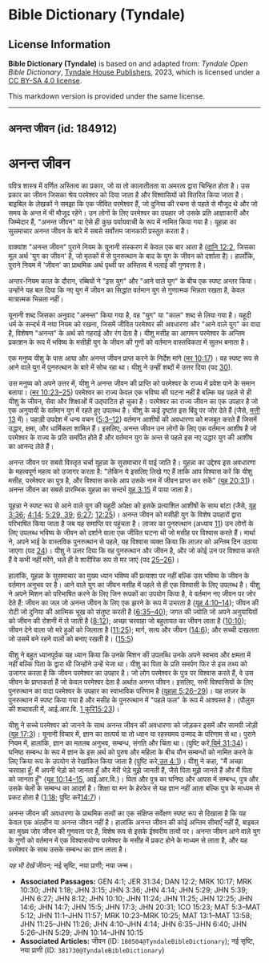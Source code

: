 # Bible Dictionary (Tyndale)

## License Information

**Bible Dictionary (Tyndale)** is based on and adapted from: _Tyndale Open Bible Dictionary_, [Tyndale House Publishers](https://tyndaleopenresources.com/), 2023, which is licensed under a [CC BY-SA 4.0 license](https://creativecommons.org/licenses/by-sa/4.0/legalcode.en).

This markdown version is provided under the same license.



--------------------------------

## अनन्त जीवन (id: 184912)

अनन्त जीवन
==========

पवित्र शास्त्र में वर्णित अस्तित्व का प्रकार, जो या तो कालातीतता या अमरत्व द्वारा चिन्हित होता है। उस प्रकार का जीवन जिसका श्रेय परमेश्वर को दिया जाता है और विश्वासियों को वितरित किया जाता है। बाइबिल के लेखकों ने समझा कि एक जीवित परमेश्वर हैं, जो दुनिया की रचना से पहले से मौजूद थे और जो समय के अन्त में भी मौजूद रहेंगे। उन लोगों के लिए परमेश्वर का उपहार जो उसके प्रति आज्ञाकारी और जिम्मेदार हैं, "अनन्त जीवन" या ऐसे ही कुछ पर्यायवाची के रूप में नामित किया गया है। यूहन्ना का सुसमाचार अनन्त जीवन के बारे में सबसे सर्वोत्तम जानकारी प्रस्तुत करता है।

वाक्यांश "अनन्त जीवन" पुराने नियम के यूनानी संस्करण में केवल एक बार आता है ([दानि 12:2](https://ref.ly/Dan12:2), जिसका मूल अर्थ 'युग का जीवन' है, जो मृतकों में से पुनरुत्थान के बाद के युग के जीवन को दर्शाता है)। हालाँकि, पुराने नियम में 'जीवन' का प्राथमिक अर्थ पृथ्वी पर अस्तित्व में भलाई की गुणवत्ता है।

 अन्तर\-नियम काल के दौरान, रब्बियों ने "इस युग" और "आने वाले युग" के बीच एक स्पष्ट अन्तर किया। उन्होंने यह बल दिया कि नए युग में जीवन का सिद्धांत वर्तमान युग से गुणात्मक भिन्नता रखता है, केवल मात्रात्मक भिन्नता नहीं।

यूनानी शब्द जिसका अनुवाद "अनन्त" किया गया है, वह "युग" या "काल" शब्द से लिया गया है। यहूदी धर्म के सन्दर्भ में नया नियम को रखना, जिसमें जीवित परमेश्वर की अवधारणा और "आने वाले युग" का वादा है, विशेषण "अनन्त" के अर्थ को गहराई और रंग देता है। यीशु मसीह का आगमन परमेश्वर के अन्तिम प्रकाशन के रूप में भविष्य के मसीही युग के जीवन की गुणों को वर्तमान वास्तविकता में सुलभ बनाता है।

एक मनुष्य यीशु के पास आया और अनन्त जीवन प्राप्त करने के निर्देश मांगे ([मर 10:17](https://ref.ly/Mark10:17))। वह स्पष्ट रूप से आने वाले युग में पुनरुत्थान के बारे में सोच रहा था। यीशु ने उन्हीं शब्दों में उत्तर दिया (पद [30](https://ref.ly/Mark10:30)).

उस मनुष्य को अपने उत्तर में, यीशु ने अनन्त जीवन की प्राप्ति को परमेश्वर के राज्य में प्रवेश पाने के समान बताया। ([मर 10:23–25](https://ref.ly/Mark10:23-Mark10:25)) परमेश्वर का राज्य केवल एक भविष्य की घटना नहीं है बल्कि यह पहले से ही यीशु के जीवन, सेवा और शिक्षाओं में उद्घाटित हो चुका है। परमेश्वर का राज्य जीवन का एक उपहार है जो एक अनुयायी के वर्तमान युग में रहते हुए उपलब्ध है। यीशु के कई दृष्टांत इस बिंदु पर जोर देते हैं (जैसे, [मत्ती 13](https://ref.ly/Matt13:1-Matt13:58) में)। पहाड़ी उपदेश में धन्य वचन ([5:3–12](https://ref.ly/Matt5:3-Matt5:12)) वर्तमान आशीषों की अवधारणा को मजबूत करते हैं जिसमें उद्धार, क्षमा, और धार्मिकता शामिल हैं। इसलिए, अनन्त जीवन उन लोगों के लिए एक वर्तमान आशीष है जो परमेश्वर के राज्य के प्रति समर्पित होते हैं और वर्तमान युग के अन्त से पहले इस नए उद्धार युग की आशीष का आनन्द लेते हैं। 

 अनन्त जीवन पर सबसे विस्तृत चर्चा युहन्ना के सुसमाचार में पाई जाति है। युहन्ना का उद्देश्य इस अवधारणा के महत्वपूर्ण महत्व को उजागर करता है: "लेकिन ये इसलिए लिखे गए हैं ताकि आप विश्वास करें कि यीशु मसीह, परमेश्वर का पुत्र है, और विश्वास करके आप उसके नाम में जीवन प्राप्त कर सकें" ([यूह 20:31](https://ref.ly/John20:31))। अनन्त जीवन का सबसे प्रारम्भिक युहन्ना का सन्दर्भ [यूह 3:15](https://ref.ly/John3:15) में पाया जाता है। 

यूहन्ना ने स्पष्ट रूप से आने वाले युग की यहूदी अपेक्षा को इसके प्रत्याशित आशीषों के साथ बांटा (जैसे, [यूह 3:36](https://ref.ly/John3:36); [4:14](https://ref.ly/John4:14); [5:29, 39](https://ref.ly/John5:29); [6:27](https://ref.ly/John6:27); [12:25](https://ref.ly/John12:25))। अनन्त जीवन को मसीही युग के विशेष उपहारों द्वारा परिभाषित किया जाता है जब यह समाप्ति पर पहुंचता है। लाजर का पुनरुत्थान (अध्याय [11](https://ref.ly/John11:1-John11:57)) उन लोगों के लिए उपलब्ध भविष्य के जीवन को दर्शाने वाला एक जीवित घटना थी जो मसीह पर विश्वास करते हैं। मार्था ने, अपने भाई के वास्तविक पुनरुत्थान से पहले, यह विश्वास व्यक्त किया कि लाज़र को अन्तिम दिन उठाया जाएगा (पद [24](https://ref.ly/John11:24))। यीशु ने उत्तर दिया कि वह पुनरुत्थान और जीवन है, और जो कोई उन पर विश्वास करते हैं वे कभी नहीं मरेंगे, भले ही वे शारीरिक रूप से मर जाएं (पद [25–26](https://ref.ly/John11:25-John11:26))।

हालांकि, यूहन्ना के सुसमाचार का मुख्य ध्यान भविष्य की प्रत्याशा पर नहीं बल्कि उस भविष्य के जीवन के वर्तमान अनुभव पर है। आने वाले युग का जीवन मसीह में पहले से ही एक विश्वासी के लिए उपलब्ध है। यीशु ने अपने मिशन को परिभाषित करने के लिए जिन रूपकों का उपयोग किया है, वे वर्तमान नए जीवन पर जोर देते हैं: जीवन का जल जो अनन्त जीवन के लिए एक झरने के रूप में उभरता है ([यूह 4:10–14](https://ref.ly/John4:10-John4:14)); जीवन की रोटी जो दुनिया की आत्मिक भूख को संतुष्ट करती है ([6:35–40](https://ref.ly/John6:35-John6:40)); जगत की ज्योति जो अपने अनुयायियों को जीवन की रोशनी में ले जाती है ([8:12](https://ref.ly/John8:12)); अच्छा चरवाहा जो बहुतायत का जीवन लाता है ([10:10](https://ref.ly/John10:10)); जीवन देने वाला जो मरे हुओं को जिलाता है ([11:25](https://ref.ly/John11:25)); मार्ग, सत्य और जीवन ([14:6](https://ref.ly/John14:6)); और सच्ची दाखलता जो उसमें बने रहने वालों को बनाए रखती है। ([15:5](https://ref.ly/John15:5))

यीशु ने बहुत ध्यानपूर्वक यह ध्यान किया कि उनके मिशन की उपलब्धि उनके अपने स्वभाव और क्षमता में नहीं बल्कि पिता के द्वारा थी जिन्होंने उन्हें भेजा था। यीशु का पिता के प्रति समर्पण फिर से इस तथ्य को उजागर करता है कि जीवन परमेश्वर का उपहार है। जो लोग परमेश्वर के पुत्र पर विश्वास करते हैं, वे उस जीवन के प्राप्तकर्ता हैं जो केवल परमेश्वर देता है अर्थात अनन्त जीवन। इसलिए, सभी विश्वासियों के लिए पुनरुत्थान का वादा परमेश्वर के उपहार का स्वाभाविक परिणाम है ([यूहन्ना 5:26–29](https://ref.ly/John5:26-John5:29))। यह लाज़र के पुनरुत्थान में स्पष्ट किया गया है और मसीह के पुनरुत्थान में "पहले फल" के रूप में आश्वस्त है। (पौलुस की शब्दावली में, आई.आर.वि. [1 कुरि15:23](https://ref.ly/1Cor15:23))।

यीशु ने सच्चे परमेश्वर को जानने के साथ अनन्त जीवन की अवधारणा को जोड़कर इसमें और सामग्री जोड़ी ([यूह 17:3](https://ref.ly/John17:3))। यूनानी विचार में, ज्ञान का तात्पर्य या तो ध्यान या रहस्यमय उन्माद के परिणाम से था। पुराने नियम में, हालांकि, ज्ञान का मतलब अनुभव, सम्बन्ध, संगति और चिंता था। (पुष्टि करें,[यिर्म 31:34](https://ref.ly/Jer31:34))। घनिष्ठ सम्बन्ध के रूप में ज्ञान के इस अर्थ को पुरुष और महिला के बीच यौन सम्बन्धों को नामित करने के लिए क्रिया रूप के उपयोग से रेखांकित किया जाता है (पुष्टि करे,[उत 4:1](https://ref.ly/Gen4:1))। यीशु ने कहा, "मैं अच्छा चरवाहा हूँ; मैं अपनी भेड़ो को जानता हूँ और मेरी भेड़े मुझे जानती हैं, जैसे पिता मुझे जानते हैं और मैं पिता को जानता हूँ" ([यूह 10:14–15](https://ref.ly/John10:14-John10:15), आई.आर.वि.)। पिता और पुत्र का घनिष्ठ और आपस में सम्बन्ध, पुत्र और उसके चेलों के सम्बन्ध का आदर्श है। शिक्षा या मन के हेरफेर से यह ज्ञान नहीं आता बल्कि पुत्र के माध्यम से प्रकट होता है ([1:18](https://ref.ly/John1:18); पुष्टि करें[14:7](https://ref.ly/John14:7))।

अनन्त जीवन की अवधारणा के प्राथमिक तत्वों का एक संक्षिप्त सर्वेक्षण स्पष्ट रूप से दिखाता है कि यह केवल एक अंतहीन या अनन्त जीवन नहीं है। हालांकि अनन्त जीवन की कोई अन्तिम सीमाएँ नहीं हैं, बाइबल का मुख्य जोर जीवन की गुणवत्ता पर है, विशेष रूप से इसके ईश्वरीय तत्वों पर। अनन्त जीवन आने वाले युग के गुणों को वर्तमान में एक विश्वासयोग्य परमेश्वर के मसीह में प्रकट होने के माध्यम से लाता है, और यह परमेश्वर के साथ उसके सम्बन्ध का ज्ञान लाता है। 

*यह भी देखें* जीवन; नई सृष्टि, नया प्राणी; नया जन्म। 

* **Associated Passages:** GEN 4:1; JER 31:34; DAN 12:2; MRK 10:17; MRK 10:30; JHN 1:18; JHN 3:15; JHN 3:36; JHN 4:14; JHN 5:29; JHN 5:39; JHN 6:27; JHN 8:12; JHN 10:10; JHN 11:24; JHN 11:25; JHN 12:25; JHN 14:6; JHN 14:7; JHN 15:5; JHN 17:3; JHN 20:31; 1CO 15:23; MAT 5:3–MAT 5:12; JHN 11:1–JHN 11:57; MRK 10:23–MRK 10:25; MAT 13:1–MAT 13:58; JHN 11:25–JHN 11:26; JHN 4:10–JHN 4:14; JHN 6:35–JHN 6:40; JHN 5:26–JHN 5:29; JHN 10:14–JHN 10:15
* **Associated Articles:** जीवन (ID: `180504@TyndaleBibleDictionary`); नई सृष्टि, नया प्राणी (ID: `381730@TyndaleBibleDictionary`)


